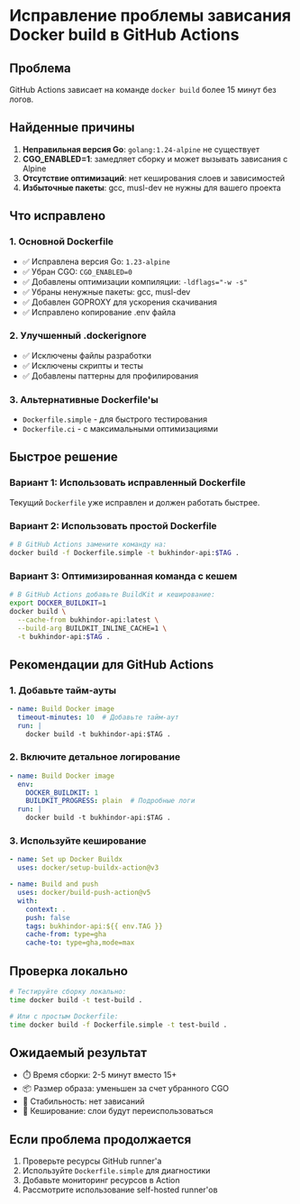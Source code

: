 # Исправление проблемы зависания Docker build в GitHub Actions

## Проблема
GitHub Actions зависает на команде `docker build` более 15 минут без логов.

## Найденные причины

1. **Неправильная версия Go**: `golang:1.24-alpine` не существует
2. **CGO_ENABLED=1**: замедляет сборку и может вызывать зависания с Alpine
3. **Отсутствие оптимизаций**: нет кеширования слоев и зависимостей
4. **Избыточные пакеты**: gcc, musl-dev не нужны для вашего проекта

## Что исправлено

### 1. Основной Dockerfile
- ✅ Исправлена версия Go: `1.23-alpine`
- ✅ Убран CGO: `CGO_ENABLED=0`
- ✅ Добавлены оптимизации компиляции: `-ldflags="-w -s"`
- ✅ Убраны ненужные пакеты: gcc, musl-dev
- ✅ Добавлен GOPROXY для ускорения скачивания
- ✅ Исправлено копирование .env файла

### 2. Улучшенный .dockerignore
- ✅ Исключены файлы разработки
- ✅ Исключены скрипты и тесты
- ✅ Добавлены паттерны для профилирования

### 3. Альтернативные Dockerfile'ы
- `Dockerfile.simple` - для быстрого тестирования
- `Dockerfile.ci` - с максимальными оптимизациями

## Быстрое решение

### Вариант 1: Использовать исправленный Dockerfile
Текущий `Dockerfile` уже исправлен и должен работать быстрее.

### Вариант 2: Использовать простой Dockerfile
```bash
# В GitHub Actions замените команду на:
docker build -f Dockerfile.simple -t bukhindor-api:$TAG .
```

### Вариант 3: Оптимизированная команда с кешем
```bash
# В GitHub Actions добавьте BuildKit и кеширование:
export DOCKER_BUILDKIT=1
docker build \
  --cache-from bukhindor-api:latest \
  --build-arg BUILDKIT_INLINE_CACHE=1 \
  -t bukhindor-api:$TAG .
```

## Рекомендации для GitHub Actions

### 1. Добавьте тайм-ауты
```yaml
- name: Build Docker image
  timeout-minutes: 10  # Добавьте тайм-аут
  run: |
    docker build -t bukhindor-api:$TAG .
```

### 2. Включите детальное логирование
```yaml
- name: Build Docker image
  env:
    DOCKER_BUILDKIT: 1
    BUILDKIT_PROGRESS: plain  # Подробные логи
  run: |
    docker build -t bukhindor-api:$TAG .
```

### 3. Используйте кеширование
```yaml
- name: Set up Docker Buildx
  uses: docker/setup-buildx-action@v3

- name: Build and push
  uses: docker/build-push-action@v5
  with:
    context: .
    push: false
    tags: bukhindor-api:${{ env.TAG }}
    cache-from: type=gha
    cache-to: type=gha,mode=max
```

## Проверка локально

```bash
# Тестируйте сборку локально:
time docker build -t test-build .

# Или с простым Dockerfile:
time docker build -f Dockerfile.simple -t test-build .
```

## Ожидаемый результат

- ⏱️ Время сборки: 2-5 минут вместо 15+
- 📦 Размер образа: уменьшен за счет убранного CGO
- 🚀 Стабильность: нет зависаний
- 💾 Кеширование: слои будут переиспользоваться

## Если проблема продолжается

1. Проверьте ресурсы GitHub runner'а
2. Используйте `Dockerfile.simple` для диагностики
3. Добавьте мониторинг ресурсов в Action
4. Рассмотрите использование self-hosted runner'ов
